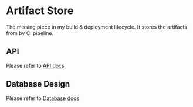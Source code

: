 # Artifact Store

The missing piece in my build & deployment lifecycle. It stores the artifacts from by CI pipeline.

## API

Please refer to [API docs](docs/api.md)

## Database Design

Please refer to [Database docs](docs/database.md)
